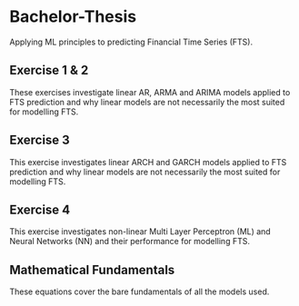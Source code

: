 # Bachelor-Thesis
Applying ML principles to predicting Financial Time Series (FTS).

## Exercise 1 & 2
These exercises investigate linear AR, ARMA and ARIMA models applied to FTS prediction and why linear models are not necessarily the most suited for modelling FTS.

## Exercise 3
This exercise investigates linear ARCH and GARCH models applied to FTS prediction and why linear models are not necessarily the most suited for modelling FTS.

## Exercise 4
This exercise investigates non-linear Multi Layer Perceptron (ML) and Neural Networks (NN) and their performance for modelling FTS.

## Mathematical Fundamentals 
These equations cover the bare fundamentals of all the models used.

